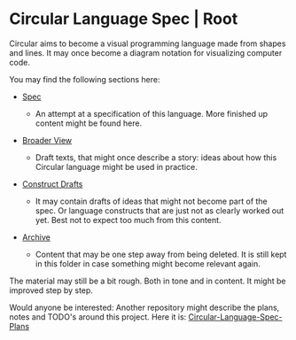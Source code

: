 Circular Language Spec | Root
=============================

Circular aims to become a visual programming language made from shapes and lines. It may once become a diagram notation for visualizing computer code.

You may find the following sections here:

- [Spec](spec)

    - An attempt at a specification of this language. More finished up content might be found here.

- [Broader View](broader-view)

    - Draft texts, that might once describe a story: ideas about how this Circular language might be used in practice.

- [Construct Drafts](constructs-drafts)

    - It may contain drafts of ideas that might not become part of the spec. Or language constructs that are just not as clearly worked out yet. Best not to expect too much from this content.

- [Archive](archive)

    - Content that may be one step away from being deleted. It is still kept in this folder in case something might become relevant again.

The material may still be a bit rough. Both in tone and in content. It might be improved step by step.

Would anyone be interested: Another repository might describe the plans, notes and TODO's around this project. Here it is: [Circular-Language-Spec-Plans](https://github.com/jjvanzon/Circular-Language-Spec-Plans)